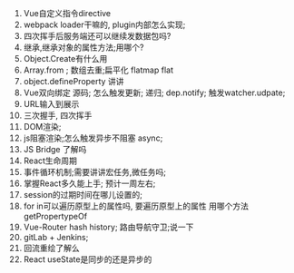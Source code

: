 1. Vue自定义指令directive
2. webpack loader干嘛的, plugin内部怎么实现;
3. 四次挥手后服务端还可以继续发数据包吗?
4. 继承,继承对象的属性方法;用哪个?
5. Object.Create有什么用
6. Array.from ; 数组去重;扁平化 flatmap flat
7. object.defineProperty 讲讲
8. Vue双向绑定 源码; 怎么触发更新; 递归; dep.notify; 触发watcher.udpate;
9. URL输入到展示
10. 三次握手, 四次挥手
11. DOM渲染; 
12. js阻塞渲染;怎么触发异步不阻塞 async;
13. JS Bridge 了解吗
14. React生命周期
15. 事件循环机制;需要讲讲宏任务,微任务吗;
16. 掌握React多久能上手; 预计一周左右;
17. session的过期时间在哪儿设置的;
18. for in可以遍历原型上的属性吗, 要遍历原型上的属性 用哪个方法 getPropertypeOf
19. Vue-Router hash history; 路由导航守卫;说一下
20. gitLab + Jenkins; 
21. 回流重绘了解么
22. React useState是同步的还是异步的
